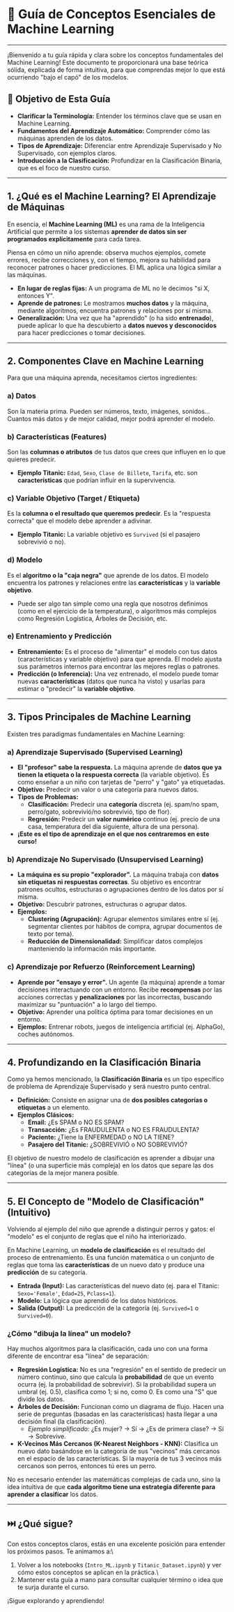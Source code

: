 # 🧠 Guía de Conceptos Esenciales de Machine Learning

---

¡Bienvenido a tu guía rápida y clara sobre los conceptos fundamentales del Machine Learning! Este documento te proporcionará una base teórica sólida, explicada de forma intuitiva, para que comprendas mejor lo que está ocurriendo "bajo el capó" de los modelos.

## 🎯 Objetivo de Esta Guía

* **Clarificar la Terminología:** Entender los términos clave que se usan en Machine Learning.
* **Fundamentos del Aprendizaje Automático:** Comprender cómo las máquinas aprenden de los datos.
* **Tipos de Aprendizaje:** Diferenciar entre Aprendizaje Supervisado y No Supervisado, con ejemplos claros.
* **Introducción a la Clasificación:** Profundizar en la Clasificación Binaria, que es el foco de nuestro curso.

---

## 1. ¿Qué es el Machine Learning? El Aprendizaje de Máquinas

En esencia, el **Machine Learning (ML)** es una rama de la Inteligencia Artificial que permite a los sistemas **aprender de datos sin ser programados explícitamente** para cada tarea.

Piensa en cómo un niño aprende: observa muchos ejemplos, comete errores, recibe correcciones y, con el tiempo, mejora su habilidad para reconocer patrones o hacer predicciones. El ML aplica una lógica similar a las máquinas.

* **En lugar de reglas fijas:** A un programa de ML no le decimos "si X, entonces Y".
* **Aprende de patrones:** Le mostramos **muchos datos** y la máquina, mediante algoritmos, encuentra patrones y relaciones por sí misma.
* **Generalización:** Una vez que ha "aprendido" (o ha sido **entrenado**), puede aplicar lo que ha descubierto a **datos nuevos y desconocidos** para hacer predicciones o tomar decisiones.

---

## 2. Componentes Clave en Machine Learning

Para que una máquina aprenda, necesitamos ciertos ingredientes:

### a) Datos

Son la materia prima. Pueden ser números, texto, imágenes, sonidos... Cuantos más datos y de mejor calidad, mejor podrá aprender el modelo.

### b) Características (Features)

Son las **columnas o atributos** de tus datos que crees que influyen en lo que quieres predecir.

* **Ejemplo Titanic:** `Edad`, `Sexo`, `Clase de Billete`, `Tarifa`, etc. son **características** que podrían influir en la supervivencia.

### c) Variable Objetivo (Target / Etiqueta)

Es la **columna o el resultado que queremos predecir**. Es la "respuesta correcta" que el modelo debe aprender a adivinar.

* **Ejemplo Titanic:** La variable objetivo es `Survived` (si el pasajero sobrevivió o no).

### d) Modelo

Es el **algoritmo o la "caja negra"** que aprende de los datos. El modelo encuentra los patrones y relaciones entre las **características** y la **variable objetivo**.

* Puede ser algo tan simple como una regla que nosotros definimos (como en el ejercicio de la temperatura), o algoritmos más complejos como Regresión Logística, Árboles de Decisión, etc.

### e) Entrenamiento y Predicción

* **Entrenamiento:** Es el proceso de "alimentar" el modelo con tus datos (características y variable objetivo) para que aprenda. El modelo ajusta sus parámetros internos para encontrar las mejores reglas o patrones.
* **Predicción (o Inferencia):** Una vez entrenado, el modelo puede tomar nuevas **características** (datos que nunca ha visto) y usarlas para estimar o "predecir" la **variable objetivo**.

---

## 3. Tipos Principales de Machine Learning

Existen tres paradigmas fundamentales en Machine Learning:

### a) Aprendizaje Supervisado (Supervised Learning)

* **El "profesor" sabe la respuesta.** La máquina aprende de **datos que ya tienen la etiqueta o la respuesta correcta** (la variable objetivo). Es como enseñar a un niño con tarjetas de "perro" y "gato" ya etiquetadas.
* **Objetivo:** Predecir un valor o una categoría para nuevos datos.
* **Tipos de Problemas:**
    * **Clasificación:** Predecir una **categoría** discreta (ej. spam/no spam, perro/gato, sobrevivió/no sobrevivió, tipo de flor).
    * **Regresión:** Predecir un **valor numérico** continuo (ej. precio de una casa, temperatura del día siguiente, altura de una persona).
* **¡Este es el tipo de aprendizaje en el que nos centraremos en este curso!**

### b) Aprendizaje No Supervisado (Unsupervised Learning)

* **La máquina es su propio "explorador".** La máquina trabaja con **datos sin etiquetas ni respuestas correctas**. Su objetivo es encontrar patrones ocultos, estructuras o agrupaciones dentro de los datos por sí misma.
* **Objetivo:** Descubrir patrones, estructuras o agrupar datos.
* **Ejemplos:**
    * **Clustering (Agrupación):** Agrupar elementos similares entre sí (ej. segmentar clientes por hábitos de compra, agrupar documentos de texto por tema).
    * **Reducción de Dimensionalidad:** Simplificar datos complejos manteniendo la información más importante.

### c) Aprendizaje por Refuerzo (Reinforcement Learning)

* **Aprende por "ensayo y error".** Un agente (la máquina) aprende a tomar decisiones interactuando con un entorno. Recibe **recompensas** por las acciones correctas y **penalizaciones** por las incorrectas, buscando maximizar su "puntuación" a lo largo del tiempo.
* **Objetivo:** Aprender una política óptima para tomar decisiones en un entorno.
* **Ejemplos:** Entrenar robots, juegos de inteligencia artificial (ej. AlphaGo), coches autónomos.

---

## 4. Profundizando en la Clasificación Binaria

Como ya hemos mencionado, la **Clasificación Binaria** es un tipo específico de problema de Aprendizaje Supervisado y será nuestro punto central.

* **Definición:** Consiste en asignar una de **dos posibles categorías o etiquetas** a un elemento.
* **Ejemplos Clásicos:**
    * **Email:** ¿Es SPAM o NO ES SPAM?
    * **Transacción:** ¿Es FRAUDULENTA o NO ES FRAUDULENTA?
    * **Paciente:** ¿Tiene la ENFERMEDAD o NO LA TIENE?
    * **Pasajero del Titanic:** ¿SOBREVIVIÓ o NO SOBREVIVIÓ?

El objetivo de nuestro modelo de clasificación es aprender a dibujar una "línea" (o una superficie más compleja) en los datos que separe las dos categorías de la mejor manera posible.

---

## 5. El Concepto de "Modelo de Clasificación" (Intuitivo)

Volviendo al ejemplo del niño que aprende a distinguir perros y gatos: el "modelo" es el conjunto de reglas que el niño ha interiorizado.

En Machine Learning, un **modelo de clasificación** es el resultado del proceso de entrenamiento. Es una función matemática o un conjunto de reglas que toma las **características** de un nuevo dato y produce una **predicción** de su categoría.

* **Entrada (Input):** Las características del nuevo dato (ej. para el Titanic: `Sexo='Female'`, `Edad=25`, `Pclass=1`).
* **Modelo:** La lógica que aprendió de los datos históricos.
* **Salida (Output):** La predicción de la categoría (ej. `Survived=1` o `Survived=0`).

### ¿Cómo "dibuja la línea" un modelo?

Hay muchos algoritmos para la clasificación, cada uno con una forma diferente de encontrar esa "línea" de separación:

* **Regresión Logística:** No es una "regresión" en el sentido de predecir un número continuo, sino que calcula la **probabilidad** de que un evento ocurra (ej. la probabilidad de sobrevivir). Si la probabilidad supera un umbral (ej. 0.5), clasifica como 1; si no, como 0. Es como una "S" que divide los datos.
* **Árboles de Decisión:** Funcionan como un diagrama de flujo. Hacen una serie de preguntas (basadas en las características) hasta llegar a una decisión final (la clasificación).
    * *Ejemplo simplificado:* ¿Es mujer? -> Sí -> ¿Es de primera clase? -> Sí -> Sobrevive.
* **K-Vecinos Más Cercanos (K-Nearest Neighbors - KNN):** Clasifica un nuevo dato basándose en la categoría de sus "vecinos" más cercanos en el espacio de las características. Si la mayoría de tus 3 vecinos más cercanos son perros, entonces tú eres un perro.

No es necesario entender las matemáticas complejas de cada uno, sino la idea intuitiva de que **cada algoritmo tiene una estrategia diferente para aprender a clasificar** los datos.

---

## ⏭️ ¿Qué sigue?

Con estos conceptos claros, estás en una excelente posición para entender los próximos pasos. Te animamos a:\
1.  Volver a los notebooks (`Intro_ML.ipynb` y `Titanic_Dataset.ipynb`) y ver cómo estos conceptos se aplican en la práctica.\
2.  Mantener esta guía a mano para consultar cualquier término o idea que te surja durante el curso.

¡Sigue explorando y aprendiendo!
